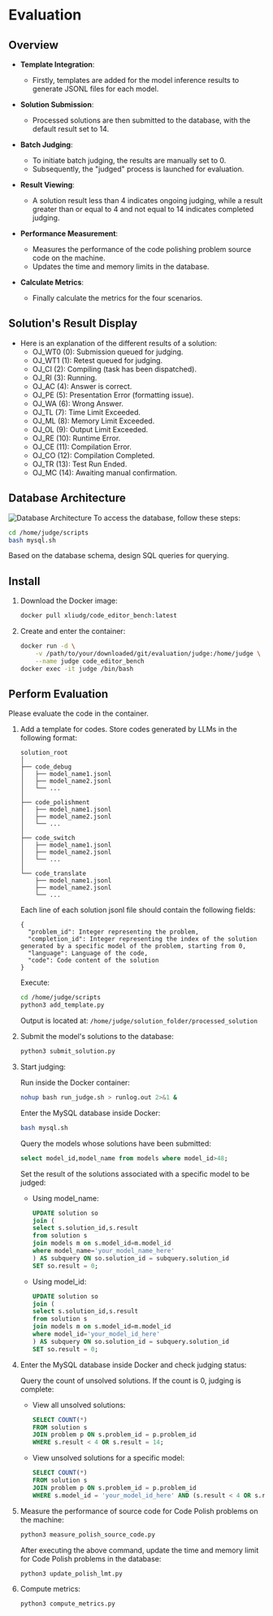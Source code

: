 # Evaluation

## Overview

- **Template Integration**: 
  - Firstly, templates are added for the model inference results to generate JSONL files for each model.

- **Solution Submission**:
  - Processed solutions are then submitted to the database, with the default result set to 14.

- **Batch Judging**:
  - To initiate batch judging, the results are manually set to 0. 
  - Subsequently, the "judged" process is launched for evaluation.

- **Result Viewing**:
  - A solution result less than 4 indicates ongoing judging, while a result greater than or equal to 4 and not equal to 14 indicates completed judging.

- **Performance Measurement**:
  - Measures the performance of the code polishing problem source code on the machine.
  - Updates the time and memory limits in the database.
  
- **Calculate Metrics**:
  - Finally calculate the metrics for the four scenarios.

## Solution's Result Display
- Here is an explanation of the different results of a solution:
  - OJ_WT0 (0): Submission queued for judging.
  - OJ_WT1 (1): Retest queued for judging.
  - OJ_CI (2): Compiling (task has been dispatched).
  - OJ_RI (3): Running.
  - OJ_AC (4): Answer is correct.
  - OJ_PE (5): Presentation Error (formatting issue).
  - OJ_WA (6): Wrong Answer.
  - OJ_TL (7): Time Limit Exceeded.
  - OJ_ML (8): Memory Limit Exceeded.
  - OJ_OL (9): Output Limit Exceeded.
  - OJ_RE (10): Runtime Error.
  - OJ_CE (11): Compilation Error.
  - OJ_CO (12): Compilation Completed.
  - OJ_TR (13): Test Run Ended.
  - OJ_MC (14): Awaiting manual confirmation.
  
## Database Architecture
![Database Architecture](../mdPICs/database.svg)
To access the database, follow these steps:
```bash
cd /home/judge/scripts
bash mysql.sh
```
Based on the database schema, design SQL queries for querying.


## Install

1. Download the Docker image:
    ```bash
    docker pull xliudg/code_editor_bench:latest
    ```
2. Create and enter the container:
    ```bash
    docker run -d \
        -v /path/to/your/downloaded/git/evaluation/judge:/home/judge \
        --name judge code_editor_bench
    docker exec -it judge /bin/bash
    ```

## Perform Evaluation

Please evaluate the code in the container.

1. Add a template for codes. Store codes generated by LLMs in the following format:

    ```
    solution_root
    │
    ├── code_debug
    │   ├── model_name1.jsonl
    │   ├── model_name2.jsonl
    │   └── ...
    │
    ├── code_polishment
    │   ├── model_name1.jsonl
    │   ├── model_name2.jsonl
    │   └── ...
    │
    ├── code_switch
    │   ├── model_name1.jsonl
    │   ├── model_name2.jsonl
    │   └── ...
    │
    └── code_translate
        ├── model_name1.jsonl
        ├── model_name2.jsonl
        └── ...
    ```

    Each line of each solution jsonl file should contain the following fields:

    ```
    { 
      "problem_id": Integer representing the problem,
      "completion_id": Integer representing the index of the solution generated by a specific model of the problem, starting from 0,
      "language": Language of the code,
      "code": Code content of the solution
    }
    ```

    Execute:
    ```bash
    cd /home/judge/scripts
    python3 add_template.py
    ```

    Output is located at: `/home/judge/solution_folder/processed_solution`

2. Submit the model's solutions to the database:
    ```bash
    python3 submit_solution.py
    ```

3. Start judging:
   
    Run inside the Docker container:
    ```bash
    nohup bash run_judge.sh > runlog.out 2>&1 &
    ```

    Enter the MySQL database inside Docker:
    ```bash
    bash mysql.sh
    ```

    Query the models whose solutions have been submitted:
    ```sql
    select model_id,model_name from models where model_id>48;
    ```

    Set the result of the solutions associated with a specific model to be judged:
    - Using model_name:
        ```sql
        UPDATE solution so
        join (
        select s.solution_id,s.result
        from solution s
        join models m on s.model_id=m.model_id
        where model_name='your_model_name_here'
        ) AS subquery ON so.solution_id = subquery.solution_id
        SET so.result = 0;
        ```
    - Using model_id:
        ```sql
        UPDATE solution so
        join (
        select s.solution_id,s.result
        from solution s
        join models m on s.model_id=m.model_id
        where model_id='your_model_id_here'
        ) AS subquery ON so.solution_id = subquery.solution_id
        SET so.result = 0;
        ```

4. Enter the MySQL database inside Docker and check judging status:
   
    Query the count of unsolved solutions. If the count is 0, judging is complete:

    - View all unsolved solutions:
        ```sql
        SELECT COUNT(*)
        FROM solution s
        JOIN problem p ON s.problem_id = p.problem_id
        WHERE s.result < 4 OR s.result = 14;
        ```

    - View unsolved solutions for a specific model:
        ```sql
        SELECT COUNT(*)
        FROM solution s
        JOIN problem p ON s.problem_id = p.problem_id
        WHERE s.model_id = 'your_model_id_here' AND (s.result < 4 OR s.result = 14);
        ```

5. Measure the performance of source code for Code Polish problems on the machine:
    ```bash
    python3 measure_polish_source_code.py
    ```

    After executing the above command, update the time and memory limit for Code Polish problems in the database:
    ```bash
    python3 update_polish_lmt.py
    ```

6. Compute metrics:
    ```bash
    python3 compute_metrics.py
    ```
